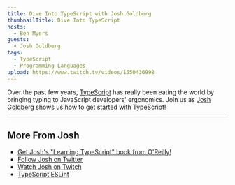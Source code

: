 ```yaml
---
title: Dive Into TypeScript with Josh Goldberg
thumbnailTitle: Dive Into TypeScript
hosts:
  - Ben Myers
guests:
  - Josh Goldberg
tags:
  - TypeScript
  - Programming Languages
upload: https://www.twitch.tv/videos/1550436998
---
```


Over the past few years, [TypeScript](https://www.typescriptlang.org/) has really been eating the world by bringing typing to JavaScript developers' ergonomics. Join us as [Josh Goldberg](https://twitter.com/JoshuaKGoldberg) shows us how to get started with TypeScript!

---

## More From Josh

- [Get Josh's "Learning TypeScript" book from O'Reilly!](https://www.oreilly.com/library/view/learning-typescript/9781098110321/)
- [Follow Josh on Twitter](https://twitter.com/JoshuaKGoldberg)
- [Watch Josh on Twitch](https://twitch.tv/JoshuaKGoldberg)
- [TypeScript ESLint](https://typescript-eslint.io/)